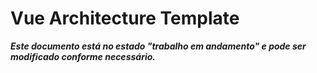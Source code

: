 # Vue Architecture Template

***Este documento está no estado "trabalho em andamento" e pode ser modificado conforme necessário.*** 
